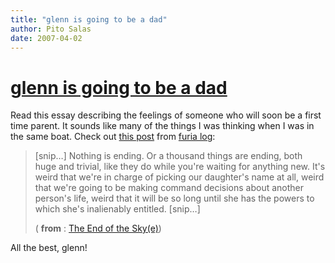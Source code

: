 ```yaml
---
title: "glenn is going to be a dad"
author: Pito Salas
date: 2007-04-02
---
```

# [glenn is going to be a dad](None)




Read this essay describing the feelings of someone who will soon be a first
time parent. It sounds like many of the things I was thinking when I was in
the same boat. Check out [this
post](<http://www.furia.com/page.cgi?type=log&id=263>) from [furia
log](<http://www.furia.com/page.cgi>):

> [snip…] Nothing is ending. Or a thousand things are ending, both huge and
> trivial, like they do while you're waiting for anything new. It's weird that
> we're in charge of picking our daughter's name at all, weird that we're
> going to be making command decisions about another person's life, weird that
> it will be so long until she has the powers to which she's inalienably
> entitled. [snip…]
>
> ( **from** : [The End of the
> Sky(e)](<http://www.furia.com/page.cgi?type=log&id=263>))

All the best, glenn!


